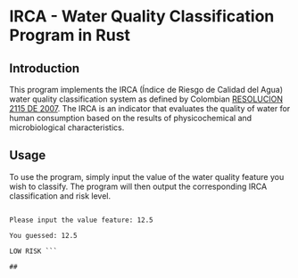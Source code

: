 # IRCA - Water Quality Classification Program in Rust

## Introduction
This program implements the IRCA (Índice de Riesgo de Calidad del Agua) water quality classification system as defined by Colombian [RESOLUCION 2115 DE 2007](https://www.udea.edu.co/wps/wcm/connect/udea/c46bea38-2c19-4942-8b74-6475d1a36625/Resoluci%C3%B3n+2115+de+2007.pdf?MOD=AJPERES). The IRCA is an indicator that evaluates the quality of water for human consumption based on the results of physicochemical and microbiological characteristics.

## Usage
To use the program, simply input the value of the water quality feature you wish to classify. The program will then output the corresponding IRCA classification and risk level.
```IRCA CLASIFICATION

Please input the value feature: 12.5

You guessed: 12.5

LOW RISK ```

## 
